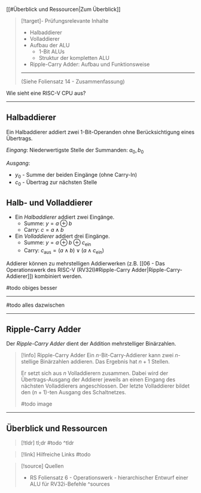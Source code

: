 [[#Überblick und Ressourcen|Zum Überblick]]

>[!target]- Prüfungsrelevante Inhalte
>- Halbaddierer
>- Volladdierer
>- Aufbau der ALU
>	- 1-Bit ALUs
>	- Struktur der kompletten ALU
>- Ripple-Carry Adder: Aufbau und Funktionsweise
>
>---
>(Siehe Foliensatz 14 - Zusammenfassung)

Wie sieht eine RISC-V CPU aus?

---
## Halbaddierer

Ein Halbaddierer addiert zwei 1-Bit-Operanden ohne Berücksichtigung eines Übertrags.

*Eingang*: Niederwertigste Stelle der Summanden: $a_0,b_0$

*Ausgang*:

- $y_0$ - Summe der beiden Eingänge (ohne Carry-In)
- $c_0$ - Übertrag zur nächsten Stelle

## Halb- und Volladdierer

- Ein *Halbaddierer* addiert zwei Eingänge.
	- Summe: $y=a\oplus b$
	- Carry: $c=a\wedge b$
- Ein *Volladdierer* addiert drei Eingänge.
	- Summe: $y=a\oplus b\oplus c_{\text{ein}}$
	- Carry: $c_{\text{aus}}=(a\wedge b)\vee(a\wedge c_{\text{ein}})$

Addierer können zu mehrstelligen Addierwerken (z.B. [[06 - Das Operationswerk des RISC-V (RV32I)#Ripple-Carry Adder|Ripple-Carry-Addierer]]) kombiniert werden.

#todo obiges besser

---

#todo alles dazwischen

---
## Ripple-Carry Adder

Der *Ripple-Carry Adder* dient der Addition mehrstelliger Binärzahlen.

>[!info] Ripple-Carry Adder
>Ein $n$-Bit-Carry-Addierer kann zwei $n$-stellige Binärzahlen addieren. Das Ergebnis hat $n+1$ Stellen.
>
>Er setzt sich aus $n$ Volladdierern zusammen. Dabei wird der Übertrags-Ausgang der Addierer jeweils an einen Eingang des nächsten Volladdierers angeschlossen. Der letzte Volladdierer bildet den $(n+1)$-ten Ausgang des Schaltnetzes.
>
>#todo image

---
## Überblick und Ressourcen

>[!tldr] tl;dr
>#todo
>^tldr

>[!link] Hilfreiche Links
>#todo

>[!source] Quellen
>- RS Foliensatz 6 - Operationswerk - hierarchischer Entwurf einer ALU für RV32i-Befehle
>^sources
